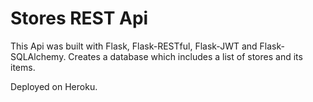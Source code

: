 # Stores REST Api

This Api was built with Flask, Flask-RESTful, Flask-JWT and Flask-SQLAlchemy.
Creates a database which includes a list of stores and its items. 

Deployed on Heroku.